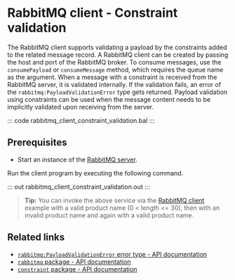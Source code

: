 # RabbitMQ client - Constraint validation

The RabbitMQ client supports validating a payload by the constraints added to the related message record. A RabbitMQ client can be created by passing the host and port of the RabbitMQ broker. To consume messages, use the `consumePayload` or `consumeMessage` method, which requires the queue name as the argument. When a message with a constraint is received from the RabbitMQ server, it is validated internally. If the validation fails, an error of the `rabbitmq:PayloadValidationError` type gets returned. Payload validation using constraints can be used when the message content needs to be implicitly validated upon receiving from the server.

::: code rabbitmq_client_constraint_validation.bal :::

## Prerequisites
- Start an instance of the [RabbitMQ server](https://www.rabbitmq.com/download.html).

Run the client program by executing the following command.

::: out rabbitmq_client_constraint_validation.out :::

>**Tip:** You can invoke the above service via the [RabbitMQ client](/learn/by-example/rabbitmq-producer/) example with a valid product name (0 < length <= 30), then with an invalid product name and again with a valid product name.

## Related links
- [`rabbitmq:PayloadValidationError` error type - API documentation](https://lib.ballerina.io/ballerinax/rabbitmq/latest/errors#PayloadValidationError)
- [`rabbitmq` package - API documentation](https://lib.ballerina.io/ballerinax/rabbitmq/latest)
- [`constraint` package - API documentation](https://lib.ballerina.io/ballerina/constraint/latest)
